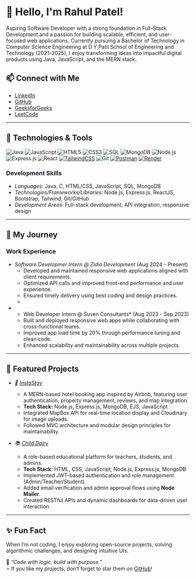 # 👋 Hello, I'm Rahul Patel!

Aspiring Software Developer with a strong foundation in Full-Stack Development and a passion for building scalable, efficient, and user-focused web applications. Currently pursuing a Bachelor of Technology in Computer Science Engineering at D Y Patil School of Engineering and Technology (2021–2025), I enjoy transforming ideas into impactful digital products using Java, JavaScript, and the MERN stack.

## 📫 Connect with Me
- [LinkedIn](https://www.linkedin.com/in/rahul-patel-70265126b)
- [GitHub](https://github.com/appy-spec)
- [GeeksforGeeks](https://www.geeksforgeeks.org/user/rahulpateln1a/)
- [LeetCode](https://leetcode.com/u/RahulP74/)

---

## 🔧 Technologies & Tools
![Java](https://img.shields.io/badge/Java-007396?logo=java&logoColor=white&style=for-the-badge)
![JavaScript](https://img.shields.io/badge/JavaScript-F7DF1E?logo=javascript&logoColor=white&style=for-the-badge)
![HTML5](https://img.shields.io/badge/HTML5-E34F26?logo=html5&logoColor=white&style=for-the-badge)
![CSS3](https://img.shields.io/badge/CSS3-1572B6?logo=css3&logoColor=white&style=for-the-badge)
![SQL](https://img.shields.io/badge/SQL-4479A1?logo=postgresql&logoColor=white&style=for-the-badge)
![MongoDB](https://img.shields.io/badge/MongoDB-47A248?logo=mongodb&logoColor=white&style=for-the-badge)
![Node.js](https://img.shields.io/badge/Node.js-339933?logo=nodedotjs&logoColor=white&style=for-the-badge)
![Express.js](https://img.shields.io/badge/Express.js-000000?logo=express&logoColor=white&style=for-the-badge)
![React](https://img.shields.io/badge/React-61DAFB?logo=react&logoColor=white&style=for-the-badge)
[![TailwindCSS](https://img.shields.io/badge/TailwindCSS-38B2AC?logo=tailwindcss&logoColor=white&style=for-the-badge)](https://tailwindcss.com/)
![Git](https://img.shields.io/badge/Git-F05032?logo=git&logoColor=white&style=for-the-badge)
[![Postman](https://img.shields.io/badge/Postman-FF6C37?logo=postman&logoColor=white&style=for-the-badge)](https://www.postman.com/)
[![Render](https://img.shields.io/badge/Render-000000?logo=render&logoColor=white&style=for-the-badge)](https://render.com/)


### Development Skills
- *Languages*: Java, C, HTML/CSS, JavaScript, SQL, MongoDB
- *Technologies/Frameworks/Libraries*: Node.js, Express.js, ReactJS, Bootstrap, Tailwind, Git/GitHub
- *Development Areas*: Full-stack development, API integration, responsive design

---

## 🌱 My Journey

### Work Experience
- *Software Developmer Intern @ Zidio Development* (Aug 2024 - Present)  
  - Developed and maintained responsive web applications aligned with client requirements.
  - Optimized API calls and improved front-end performance and user experience.
  - Ensured timely delivery using best coding and design practices.
  - 
- *  Web Developer Intern @ Suven Consultants* (Aug 2023 - Sep 2023)  
  - Built and deployed responsive web apps while collaborating with cross-functional teams.
  - Improved app load time by 20% through performance tuning and clean code.
  - Enhanced scalability and maintainability across multiple projects.

---

## 🚀 Featured Projects
- *🏨 [InstaStay](https://github.com/appy-spec/InstaStay)*  
  - A MERN-based hotel booking app inspired by Airbnb, featuring user authentication, property management, reviews, and map integration.  
  - **Tech Stack:** Node.js, Express.js, MongoDB, EJS, JavaScript  
  - Integrated MapBox API for real-time location display and Cloudinary for image uploads.  
  - Followed MVC architecture and modular design principles for maintainability.  

- *📚 [Child Dairy](https://github.com/appy-spec/Child_Dairy)*  
  - A role-based educational platform for teachers, students, and admins.  
  - **Tech Stack:** HTML, CSS, JavaScript, Node.js, Express.js, MongoDB  
  - Implemented JWT-based authentication and role management (Admin/Teacher/Student).  
  - Added email verification and admin approval flows using **Node Mailer**.  
  - Created RESTful APIs and dynamic dashboards for data-driven user interaction.  


---

## ✨ Fun Fact

When I’m not coding, I enjoy exploring open-source projects, solving algorithmic challenges, and designing intuitive UIs.

💬 *“Code with logic, build with purpose.”*  
⭐ If you like my projects, don’t forget to star them on [GitHub](https://github.com/appy-spec)!

